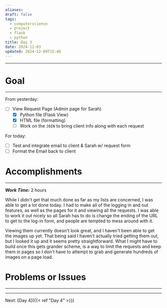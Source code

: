 ```yaml
---
aliases: 
draft: false
tags:
  - computerscience
  - project
  - flask
  - python
title: Day 3
date: 2024-12-03
updated: 2024-12-09T15:48
---
```


-------------------------------------------------------------------------------


# Goal
---
From yesterday: 
- [ ] View Request Page (Admin page for Sarah)
	- [x] Python file (Flask View)
	- [x] HTML file (formatting)
	- [ ] Work on the `JOIN` to bring client info along with each request

For today:
- [ ] Test and integrate email to client & Sarah w/ request form
- [ ] Format the Email back to client
# Accomplishments
---

***Work Time:*** 2 hours

While I didn't get that much done as far as my lists are concerned, I was able to get a lot done today. I had to make all of the logging in and out features, as well as the pages for it and viewing all the requests. I was able to work it out nicely so all Sarah has to do is change the ending of the URL to get to the log-in form, and people are tempted to mess around with it. 

Viewing them currently doesn't look great, and I haven't been able to get the images up yet. That being said I haven't actually tried getting them out, but I looked it up and it seems pretty straightforward. What I might have to build once this gets grander scheme, is a way to limit the requests and keep them in pages so I don't have to attempt to grab and generate hundreds of images on a page load.



# Problems or Issues
---




---
Next: 
[Day 4]({{< ref "Day 4" >}}) 

